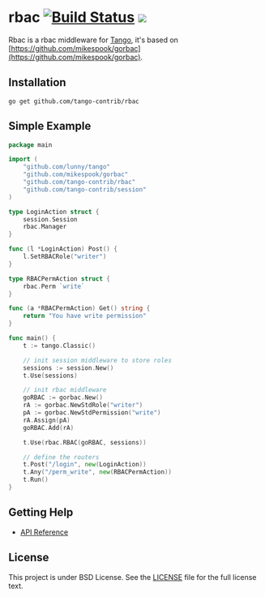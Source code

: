 rbac [![Build Status](https://drone.io/github.com/tango-contrib/rbac/status.png)](https://drone.io/github.com/tango-contrib/rbac/latest) [![](http://gocover.io/_badge/github.com/tango-contrib/rbac)](http://gocover.io/github.com/tango-contrib/rbac)
======

Rbac is a rbac middleware for [Tango](https://github.com/lunny/tango), it's based on [https://github.com/mikespook/gorbac](https://github.com/mikespook/gorbac).

## Installation

    go get github.com/tango-contrib/rbac

## Simple Example

```Go
package main

import (
	"github.com/lunny/tango"
	"github.com/mikespook/gorbac"
	"github.com/tango-contrib/rbac"
	"github.com/tango-contrib/session"
)

type LoginAction struct {
	session.Session
	rbac.Manager
}

func (l *LoginAction) Post() {
	l.SetRBACRole("writer")
}

type RBACPermAction struct {
	rbac.Perm `write`
}

func (a *RBACPermAction) Get() string {
	return "You have write permission"
}

func main() {
	t := tango.Classic()

	// init session middleware to store roles
	sessions := session.New()
	t.Use(sessions)

	// init rbac middleware
	goRBAC := gorbac.New()
	rA := gorbac.NewStdRole("writer")
	pA := gorbac.NewStdPermission("write")
	rA.Assign(pA)
	goRBAC.Add(rA)

	t.Use(rbac.RBAC(goRBAC, sessions))

	// define the routers
	t.Post("/login", new(LoginAction))
	t.Any("/perm_write", new(RBACPermAction))
	t.Run()
}
```

## Getting Help

- [API Reference](https://gowalker.org/github.com/tango-contrib/rbac)

## License

This project is under BSD License. See the [LICENSE](LICENSE) file for the full license text.
